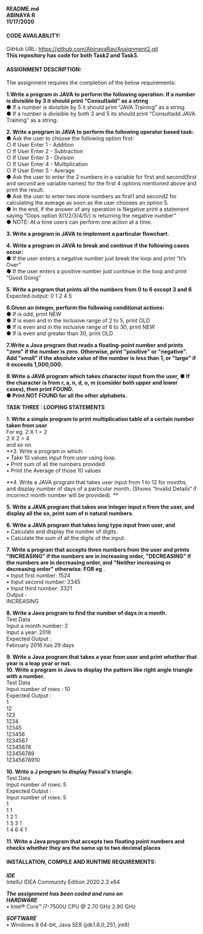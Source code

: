 **README.md**  
**ABINAYA R**  
**11/17/2020**  


#### CODE AVAILABILITY:
GitHub URL: https://github.com/AbinayaRav/Assignment2.git  
**This repository has code for both Task2 and Task3.**

#### ASSIGNMENT DESCRIPTION:
The assignment requires the completion of the below requirements:  

**1.Write a program in JAVA to perform the following operation: If a number is divisible by 3 it should print “Consultadd” as a string**  
●	If a number is divisible by 5 it should print “JAVA Training” as a string  
●	If a number is divisible by both 3 and 5 its should print “Consultadd JAVA Training” as a string.  

**2. Write a program in JAVA to perform the following operator based task:**  
●	Ask the user to choose the following option first:  
○	If User Enter 1 - Addition   
○	If User Enter 2 - Subtraction  
○	If User Enter 3 - Division  
○	If User Enter 4 - Multiplication   
○	If User Enter 5 - Average  
●	Ask the user to enter the 2 numbers in a variable for first and second(first and second are variable names) for the first 4 options mentioned above and print the result.  
●	Ask the user to enter two more numbers as first1 and second2 for calculating the average as soon as the user chooses an option 5.  
●	In the end, if the answer of any operation is Negative print a statement saying “Oops option X(1/2/3/4/5/) is returning the negative number”  
●	NOTE: At a time users can perform one action at a time.  

**3. Write a program in JAVA to implement a particular flowchart.**  
 
**4. Write a program in JAVA to break and continue if the following cases occur:**  
●	If the user enters a negative number just break the loop and print “It’s Over”  
●	If the user enters a positive number just continue in the loop and print “Good Going”  

**5. Write a program that prints all the numbers from 0 to 6 except 3 and 6**  
       Expected output: 0 1 2 4 5  
       
**6.Given an integer, perform the following conditional actions:**   
●	If  is odd, print NEW  
●	If  is even and in the inclusive range of 2 to 5, print OLD  
●	If  is even and in the inclusive range of 6 to 30, print NEW  
●	If  is even and greater than 30, print OLD  

**7.Write a Java program that reads a floating-point number and prints "zero" if the number is zero. Otherwise, print "positive" or "negative". Add "small" if the absolute value of the number is less than 1, or "large" if it exceeds 1,000,000.**   

**8.Write a JAVA program which takes character input from the user,
●	If the character is from r, a, n, d, o, m (consider both upper and lower cases), then print FOUND.  
●	Print NOT FOUND for all the other alphabets.**  

**TASK THREE : LOOPING STATEMENTS**  

**1. Write a simple program to print multiplication table of a certain number taken from user**    
For eg. 2 X 1 = 2  
2 X 2 = 4  
and so on.  
**3. Write a program in which:  
•	Take 10 values input from user using loop.  
•	Print sum of all the numbers provided  
•	Print the Average of those 10 values  

**4. Write a JAVA program that takes user input from 1 to 12 for months, and display number of days of a particular month. (Shows “Invalid Details“ if incorrect month number will be provided). **   

**5.	Write a JAVA program that takes one integer input n from the user, and display all the so, print sum of n natural numbers.** 

**6.	Write a JAVA program that takes long type input from user, and**   
•	Calculate and display the number of digits.  
•	Calculate the sum of all the digits of the input.  

**7.	Write a program that accepts three numbers from the user and prints "INCREASING" if the numbers are in increasing order, "DECREASING" if the numbers are in decreasing order, and   "Neither increasing or decreasing order" otherwise. FOR eg**  .    
•	Input first number: 1524  
•	Input second number: 2345  
•	Input third number: 3321  
Output :  
INCREASING  

**8.	Write a Java program to find the number of days in a month.**   
Test Data    
Input a month number: 2  
Input a year: 2016  
Expected Output :  
February 2016 has 29 days  

**9.	Write a Java program that takes a year from user and print whether that year is a leap year or not.**  
**10.	Write a program in Java to display the pattern like right angle triangle with a number.**    
Test Data  
Input number of rows : 10  
Expected Output :  
1  
12  
123  
1234  
12345  
123456  
1234567  
12345678   
123456789  
12345678910  

**10.	Write a J program to display Pascal's triangle.**  
Test Data  
Input number of rows: 5  
Expected Output :  
Input number of rows: 5  
1  
1 1  
1 2 1  
1 3 3 1  
1 4 6 4 1  

**11.	Write a Java program that accepts two floating point numbers and checks whether they are the same up to two decimal places**    



#### INSTALLATION, COMPILE AND RUNTIME REQUIREMENTS:

***IDE***  
IntelliJ IDEA Community Edition 2020.2.3 x64

***The assignment has been coded and runs on***   
***HARDWARE***  
•	Intel® Core™ i7-7500U CPU @ 2.70 GHz 2.90 GHz  

***SOFTWARE***   
•	Windows 8 64-bit, Java SE8 (jdk1.8.0_251, jre8) 
